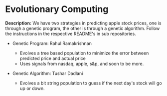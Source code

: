 Evolutionary Computing
======================


**Description:**
We have two strategies in predicting
apple stock prices, one is through a 
genetic program, the other is through a
genetic algorithm. Follow the instructions
in the respective README's in sub repositories.


- Genetic Program: Rahul Ramakrishnan
	- Evolves a tree based population to minimize
	  the error between predicted price and actual price
	- Uses signals from nasdaq, apple, s&p, and soon to 
          be more. 

- Genetic Algorithm: Tushar Dadlani
	- Evolves a bit string population to guess if the 
	  next day's stock will go up or down. 



